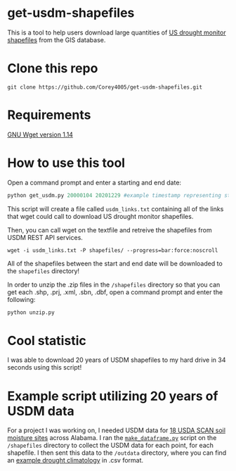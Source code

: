 # get-usdm-shapefiles
This is a tool to help users download large quantities of [US drought monitor shapefiles](https://droughtmonitor.unl.edu/DmData/GISData.aspx) from the GIS database.

# Clone this repo
```
git clone https://github.com/Corey4005/get-usdm-shapefiles.git
```
# Requirements 
[GNU Wget version 1.14](https://www.gnu.org/software/wget/)

# How to use this tool

Open a command prompt and enter a starting and end date:

```python
python get_usdm.py 20000104 20201229 #example timestamp representing startdate 2000-01-04 and enddate 2020-12-29 (20 years!) 
```
This script will create a file called `usdm_links.txt` containing all of the links that wget could call to download US drought monitor shapefiles. 

Then, you can call wget on the textfile and retreive the shapefiles from USDM REST API services. 

```
wget -i usdm_links.txt -P shapefiles/ --progress=bar:force:noscroll
```
All of the shapefiles between the start and end date will be downloaded to the `shapefiles` directory!

In order to unzip the .zip files in the `/shapefiles` directory so that you can get each .shp, .prj, .xml, .sbn, .dbf, open a command prompt and enter the following:

```python
python unzip.py
```
# Cool statistic

I was able to download 20 years of USDM shapefiles to my hard drive in 34 seconds using this script! 

# Example script utilizing 20 years of USDM data

For a project I was working on, I needed USDM data for [18 USDA SCAN soil moisture sites](https://www.nrcs.usda.gov/wps/portal/wcc/home/quicklinks/imap#version=167&elements=&networks=SCAN&states=AL&counties=!&hucs=&minElevation=&maxElevation=&elementSelectType=all&activeOnly=true&activeForecastPointsOnly=false&hucLabels=false&hucIdLabels=false&hucParameterLabels=false&stationLabels=&overlays=&hucOverlays=&basinOpacity=100&basinNoDataOpacity=100&basemapOpacity=100&maskOpacity=0&mode=stations&openSections=dataElement,parameter,date,basin,elements,location,networks&controlsOpen=true&popup=&popupMulti=&popupBasin=&base=esriNgwm&displayType=inventory&basinType=6&dataElement=PREC&depth=-8&parameter=PCTAVG&frequency=DAILY&duration=mtd&customDuration=&dayPart=E&year=2018&month=11&day=1&monthPart=E&forecastPubMonth=6&forecastPubDay=1&forecastExceedance=50&useMixedPast=true&seqColor=1&divColor=3&scaleType=D&scaleMin=&scaleMax=&referencePeriodType=POR&referenceBegin=1981&referenceEnd=2010&minimumYears=20&hucAssociations=true&lat=32.547&lon=-85.342&zoom=5.0) across Alabama. I ran the [`make_dataframe.py`](https://github.com/Corey4005/get-usdm-shapefiles/blob/main/make_dataframe.py) script on the `/shapefiles` directory to collect the USDM data
for each point, for each shapefile. I then sent this data to the `/outdata` directory, where you can find an [example drought climatology](https://github.com/Corey4005/get-usdm-shapefiles/tree/main/outdata) in .csv format. 
